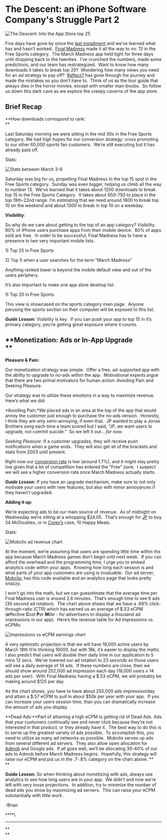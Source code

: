 <!--
id: 443135737
link: http://loudjet.com/a/iphone-company-struggle-2
slug: iphone-company-struggle-2
date: Fri Mar 12 2010 04:59:00 GMT-0600 (CST)
publish: 2010-03-012
tags: admob, ads, advertising, apple, final madness, iphone, mobclix, strategy, reflect7, sports-fan-apps
-->


The Descent: an iPhone Software Company's Struggle Part 2
=========================================================

![The Descent: Into the App Store top
25](http://media.tumblr.com/tumblr_kz6sgkddnh1qzbc4f.png)

Five days have gone by since the [last
installment](http://loudjet.com/a/iphone-company-struggle-1)
and we’ve learned what has and hasn’t worked.  [Final
Madness](http://finalmadness.com) made it all the way to no. 13 in the
Free Sports category.  The March Madness app held tight for three days
until dropping back to the twenties.  I’ve crunched the numbers, made
some predictions, and our team has restrategized.  Want to know how many
downloads it takes to break top 20?  Wondering how many views you need
for an ad strategy to pay off?  [Reflect7](http://reflect7.com) has gone
through the journey and made the mistakes so you don’t have to.  Think
of us as the tour guide that always dies in the horror movies, except
with smaller man-boobs.  So follow us down this dark cave as we explore
the creepy caverns of the app store.

**Brief Recap**
---------------

**How downloads correspond to rank:\
**

Last Saturday morning we were sitting in the mid 30s in the Free Sports
category. We had high hopes for our conversion strategy: cross promoting
to our other 60,000 sports fan customers.  We’re still executing but it
has already paid off. 

Stats:

![Stats between March
3-9](http://media.tumblr.com/tumblr_kz6qqpcikr1qzbc4f.png)

Saturday was big for us, propelling Final Madness to the top 15 spot in
the Free Sports category.  Sunday was even bigger, helping us climb all
the way to number 13.  We’ve learned that it takes about 1200 downloads
to break top 15 in the Free Sports Category.  It takes about 650-750 to
place in the top 19th-22nd range. I’m estimating that we need around
1600 to break top 10 on the weekend and about 1300 to break in top 10 on
a weekday.

**Visibility**:

So why do we care about getting to the top of an app category?
Visibility. 80% of iPhone users purchase apps from their mobile device. 
80% of apps sold are free.  In order to be successful, Final Madness has
to have a presence in two very important mobile lists.

​1) Top 25 in Free Sports

​2) Top 5 when a user searches for the term “March Madness”

Anything ranked lower is beyond the mobile default view and out of the
users periphery.

It’s also important to make one app store desktop list:

​1) Top 20 in Free Sports

This view is showcased on the sports category main page.  Anyone
perusing the sports section on their computer will be exposed to this
list.

***Guide Lesson:*** Visibility is key.  If you can push your app to top
15 in it’s primary category, you’re getting great exposure where it
counts.

**Monetization: Ads or In-App Upgrade\
**
--------------------------------------

**Pleasure & Pain:**

Our monetization strategy was simple.  Offer a free, ad-supported app
with the ability to upgrade to no-ads within the app.  Motivational
experts argue that there are two primal motivators for human action:
Avoiding Pain and Seeking Pleasure.

Our strategy was to utilize these emotions in a way to maximize
revenue.  Here’s what we did:

*Avoiding Pain:*We placed ads in an area at the top of the app that
would annoy the customer just enough to purchase the no-ads version. 
Honestly, I think they are only semi-annoying, if even that.  JP wanted
to play a Jonas Brothers song each time a team scored but I said, “JP,
we want users to upgrade, not commit suicide.”  So we left it out… *for
now*.

*Seeking Pleasure:* If a customer upgrades, they will receive push
notifications when a game ends.  They will also get all of the brackets
and stats from 2003 until present.

Right now our [conversion
rate](http://finalmadness.com/iphones "Final Madness Counter Website")
is low (around 1.7%), and it might stay pretty low given that a lot of
competition has entered the “Free” zone.  I suspect we will see a higher
conversion rate once March Madness actually starts.

***Guide Lesson:*** If you have an upgrade mechanism, make sure to not
only motivate your users with new features, but also with minor
annoyances if they haven’t upgraded. 

**Adding it up:**

We’re expecting ads to be our main source of revenue.  As of midnight on
Wednesday we’re sitting at a whopping \$24.05.  That’s enough for
[JP](http://reflect7.com/about-us "Reflect7 about us page") to buy 24
McDoubles, or in
[Corey’s](http://reflect7.com/about-us "Reflect7 about us page") case,
10 Happy Meals. 

Stats:

![Mobclix ad revenue
chart](http://media.tumblr.com/tumblr_kz6qpw59jL1qzbc4f.png)

At the moment, we’re assuming that users are spending little time within
the app because March Madness games don’t begin until next week.  If you
can afford the overhead and the programming time, I urge you to embed
analytics code within your apps.  Knowing how long each session is and
what parts of your app customers are using is invaluable.  Our ad
server, [Mobclix](http://mobclix.com), has this code available and an
analytics page that looks pretty snazzy.

I won’t go into the math, but we can guesstimate that the average time
per Final Madness user is around 2.6 minutes.  That’s enough time to see
6 ads (30 second ad rotation).  The chart above shows that we have a
.69% click-through-ratio (CTR) which has earned us an average of \$.53
eCPM (**e**ffective **C**ost **P**er **M**ille - for advertisers to
display a thousand ad impressions in our app).  Here’s the revenue table
for Ad Impressions vs. eCPMs:

![Impressions vs eCPM earnings
chart](http://media.tumblr.com/tumblr_kz6qpiZyQo1qzbc4f.png)

A very optimistic projection is that we will have 18,000 active users by
March 18th (I’m thinking 16000, but with 18k, it’s easier to display the
math).  I also predict that users will double their daily time in our
application to 5 mins 12 secs.  We’ve lowered our ad rotation to 23
seconds so those users will see a daily average of 14 ads.  If these
numbers are close, then we should show around 252,000 ad impression each
day (18,000 users x 14 ads per user).  With Final Madness having a \$.53
eCPM, we will probably be making around \$125 per day.

As the chart shows, you have to have about 250,000 ads impression/day
and attain a \$.57 eCPM to pull in about \$50k per year with your app. 
If you can increase your users session time, than you can dramatically
increase the amount of ads you display.

**Dead Ads:**Part of attaining a high eCPM is getting rid of Dead Ads.
Ads that your customers continually see and never click because they’re
not interested in that product, or they already have it.  The best way
to do this is to serve up the greatest variety of ads possible.  To
accomplish this, you need to utilize as many ad networks as possible. 
Mobclix serves up ads from several different ad servers.  They also
allow open allocation for [Admob](http://admob.com "Admob website") and
Google ads.  If all goes well, we’ll be allocating 30-40% of our ads to
Admob before March Madness begins.  Hopefully, this strategy will raise
our eCPM and put us in the .7-.8% category on the chart above. **\
**

**Guide Lesson:** So when thinking about monetizing with ads, always use
analytics to see how long users are in your app.  We didn’t and now
we’re left with very loose projections.  In addition, try to minimize
the number of dead ads you show by maximizing ad servers.  This can
raise your eCPM substantially with little work.

-Brian

****\
****

**\
**

